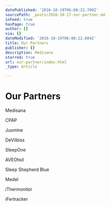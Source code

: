 ```yaml
---
datePublished: '2016-10-19T06:08:22.709Z'
sourcePath: _posts/2016-10-17-our-partner.md
inFeed: true
hasPage: true
author: []
via: {}
dateModified: '2016-10-19T06:08:22.004Z'
title: Our Partners
publisher: {}
description: Medisana
starred: true
url: our-partner/index.html
_type: Article

---
```

# Our Partners

Medisana

CPAP

Jusmine

DeVilbiss

SleepOne

AVEOtsd

Sleep Shepherd Blue

Medel

iThermonitor

iFertracker
